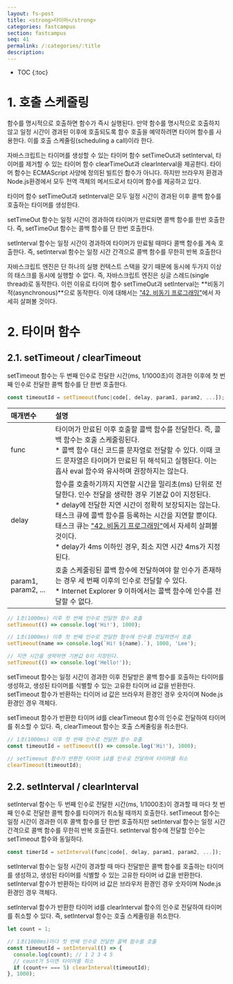 ```yaml
---
layout: fs-post
title: <strong>타이머</strong>
categories: fastcampus
section: fastcampus
seq: 41
permalink: /:categories/:title
description:
---
```


* TOC
{:toc}

# 1. 호출 스케줄링

함수를 명시적으로 호출하면 함수가 즉시 실행된다. 만약 함수를 명시적으로 호출하지 않고 일정 시간이 경과된 이후에 호출되도록 함수 호출을 예약하려면 타이머 함수를 사용한다. 이를 호출 스케줄링(scheduling a call)이라 한다.

자바스크립트는 타이머를 생성할 수 있는 타이머 함수 setTimeOut과 setInterval, 타이머를 제거할 수 있는 타이머 함수 clearTimeOut과 clearInterval을 제공한다. 타이머 함수는 ECMAScript 사양에 정의된 빌트인 함수가 아니다. 하지만 브라우저 환경과 Node.js환경에서 모두 전역 객체의 메서드로서 타이머 함수를 제공하고 있다.

타이머 함수 setTimeOut과 setInterval은 모두 일정 시간이 경과된 이후 콜백 함수를 호출하는 타이머를 생성한다.

setTimeOut 함수는 일정 시간이 경과하여 타이머가 만료되면 콜백 함수를 한번 호출한다. 즉, setTimeOut 함수는 콜백 함수를 단 한번 호출한다.

setInterval 함수는 일정 시간이 경과하여 타이머가 만료될 때마다 콜백 함수를 계속 호출한다. 즉, setInterval 함수는 일정 시간 간격으로 콜백 함수를 무한히 반복 호출한다

자바스크립트 엔진은 단 하나의 실행 컨텍스트 스택을 갖기 때문에 동시에 두가지 이상의 태스크를 동시에 실행할 수 없다. 즉, 자바스크립트 엔진은 싱글 스레드(single thread)로 동작한다. 이런 이유로 타이머 함수 setTimeOut과 setInterval는 **비동기적(asynchronous)**으로 동작한다. 이에 대해서는 ["42. 비동기 프로그래밍"](/fastcampus/async-programming)에서 자세히 살펴볼 것이다.

# 2. 타이머 함수

## 2.1. setTimeout / clearTimeout

setTimeout 함수는 두 번째 인수로 전달한 시간(ms, 1/1000초)이 경과한 이후에 첫 번째 인수로 전달한 콜백 함수를 단 한번 호출한다.

```javascript
const timeoutId = setTimeout(func|code[, delay, param1, param2, ...]);
```

| 매개변수           | 설명
|:------------------|:--------------
| func              | 타이머가 만료된 이후 호출할 콜백 함수를 전달한다. 즉, 콜백 함수는 호출 스케줄링된다.<br>* 콜백 함수 대신 코드를 문자열로 전달할 수 있다. 이때 코드 문자열은 타이머가 만료된 뒤 해석되고 실행된다. 이는 흡사 eval 함수와 유사하며 권장하지는 않는다.
| delay             | 함수를 호출하기까지 지연할 시간을 밀리초(ms) 단위로 전달한다. 인수 전달을 생략한 경우 기본값 0이 지정된다.<br>* delay에 전달한 지연 시간이 정확히 보장되지는 않는다. 태스크 큐에 콜백 함수를 등록하는 시간을 지연할 뿐이다. 태스크 큐는 ["42. 비동기 프로그래밍"](/fastcampus/async-programming)에서 자세히 살펴볼 것이다.<br>* delay가 4ms 이하인 경우, 최소 지연 시간 4ms가 지정된다.
| param1, param2, ... | 호출 스케줄링된 콜백 함수에 전달하여야 할 인수가 존재하는 경우 세 번째 이후의 인수로 전달할 수 있다.<br> * Internet Explorer 9 이하에서는 콜백 함수에 인수를 전달할 수 없다.

```javascript
// 1초(1000ms) 이후 첫 번째 인수로 전달한 함수 호출
setTimeout(() => console.log('Hi!'), 1000);

// 1초(1000ms) 이후 첫 번째 인수로 전달한 함수에 인수를 전달하면서 호출
setTimeout(name => console.log(`Hi! ${name}.`), 1000, 'Lee');

// 지연 시간을 생략하면 기본값 0이 지정된다.
setTimeout(() => console.log('Hello!'));
```

setTimeout 함수는 일정 시간이 경과한 이후 전달받은 콜백 함수를 호출하는 타이머를 생성하고, 생성된 타이머를 식별할 수 있는 고유한 타이머 id 값을 반환한다. setTimeout 함수가 반환하는 타이머 id 값은 브라우저 환경인 경우 숫자이며 Node.js 환경인 경우 객체다.

setTimeout 함수가 반환한 타이머 id를 clearTimeout 함수의 인수로 전달하여 타이머를 취소할 수 있다. 즉, clearTimeout 함수는 호출 스케줄링을 취소한다.

```javascript
// 1초(1000ms) 이후 첫 번째 인수로 전달한 함수 호출
const timeoutId = setTimeout(() => console.log('Hi!'), 1000);

// setTimeout 함수가 반환한 타이머 id를 인수로 전달하여 타이머를 취소
clearTimeout(timeoutId);
```

## 2.2. setInterval / clearInterval

setInterval 함수는 두 번째 인수로 전달한 시간(ms, 1/1000초)이 경과할 때 마다 첫 번째 인수로 전달한 콜백 함수를 타이머가 취소될 때까지 호출한다. setTimeout 함수는 일정 시간이 경과한 이후 콜백 함수를 단 한번 호출하지만 setInterval 함수는 일정 시간 간격으로 콜백 함수를 무한히 반복 호출한다. setInterval 함수에 전달할 인수는 setTimeout 함수와 동일하다.

```javascript
const timerId = setInterval(func|code[, delay, param1, param2, ...]);
```

setInterval 함수는 일정 시간이 경과할 때 마다 전달받은 콜백 함수를 호출하는 타이머를 생성하고, 생성된 타이머를 식별할 수 있는 고유한 타이머 id 값을 반환한다. setInterval 함수가 반환하는 타이머 id 값은 브라우저 환경인 경우 숫자이며 Node.js 환경인 경우 객체다.

setInterval 함수가 반환한 타이머 id를 clearInterval 함수의 인수로 전달하여 타이머를 취소할 수 있다. 즉, setInterval 함수는 호출 스케줄링을 취소한다.

```javascript
let count = 1;

// 1초(1000ms)마다 첫 번째 인수로 전달한 콜백 함수를 호출
const timeoutId = setInterval(() => {
  console.log(count); // 1 2 3 4 5
  // count가 5이면 타이머를 취소
  if (count++ === 5) clearInterval(timeoutId);
}, 1000);
```
